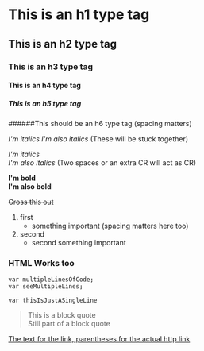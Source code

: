 # This is an h1 type tag
## This is an h2 type tag
### This is an h3 type tag
#### This is an h4 type tag
##### This is an h5 type tag
######This should be an h6 type tag (spacing matters)

*I'm italics*
_I'm also italics_ (These will be stuck together)

*I'm italics*  
_I'm also italics_ (Two spaces or an extra CR will act as CR)

**I'm bold**  
__I'm also bold__

~~Cross this out~~

1.  first
    * something important (spacing matters here too)
2.  second
    - second something important


<h3>HTML Works too</h3>

```
var multipleLinesOfCode;
var seeMultipleLines;
```
`var thisIsJustASingleLine`

> This is a block quote  
> Still part of a block quote

[The text for the link, parentheses for the actual http link](https://www.google.com)

